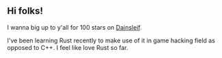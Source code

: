 ## Hi folks!
I wanna big up to y'all for 100 stars on [Dainsleif](https://github.com/s3pt3mb3r/Dainsleif).

I've been learning Rust recently to make use of it in game hacking field as opposed to C++. I feel like love Rust so far.

